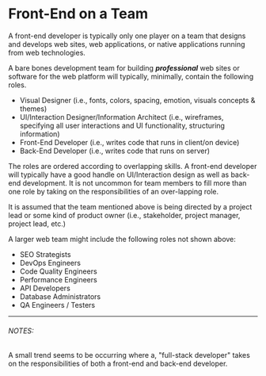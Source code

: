 # Front-End on a Team

A front-end developer is typically only one player on a team that designs and develops web sites, web applications, or native applications running from web technologies.

A bare bones development team for building ***professional*** web sites or software for the web platform will typically, minimally, contain the following roles.

* Visual Designer (i.e., fonts, colors, spacing, emotion, visuals concepts & themes)
* UI/Interaction Designer/Information Architect (i.e., wireframes, specifying all user interactions and UI functionality, structuring information)
* Front-End Developer (i.e., writes code that runs in client/on device)
* Back-End Developer (i.e., writes code that runs on server)

The roles are ordered according to overlapping skills. A front-end developer will typically have a good handle on UI/Interaction design as well as back-end development. It is not uncommon for team members to fill more than one role by taking on the responsibilities of an over-lapping role.

It is assumed that the team mentioned above is being directed by a project lead or some kind of product owner (i.e., stakeholder, project manager, project lead, etc.)

A larger web team might include the following roles not shown above:

* SEO Strategists
* DevOps Engineers
* Code Quality Engineers
* Performance Engineers
* API Developers
* Database Administrators
* QA Engineers / Testers

***

###### NOTES:

A small trend seems to be occurring where a, "full-stack developer" takes on the responsibilities of both a front-end and back-end developer.







 






